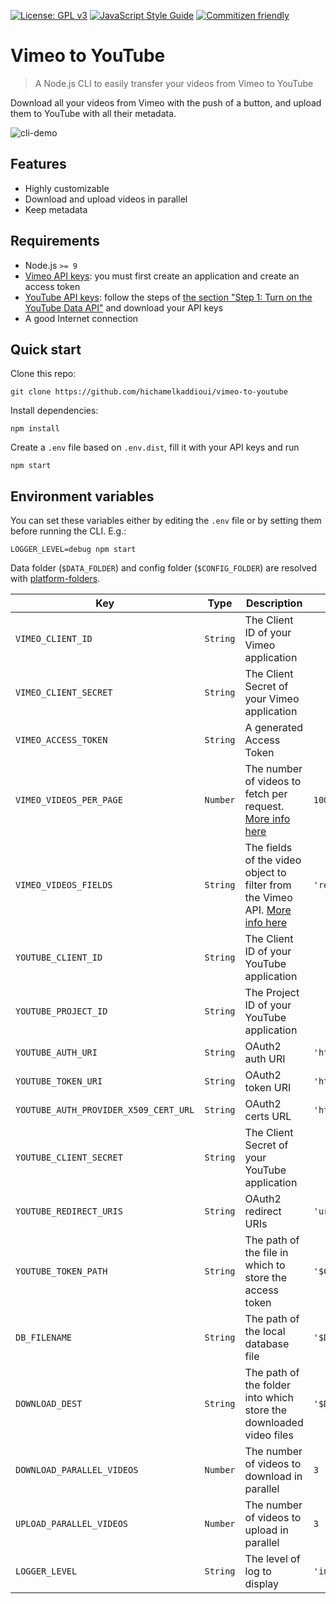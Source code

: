 [![License: GPL v3](https://img.shields.io/badge/License-GPL%20v3-blue.svg)](https://www.gnu.org/licenses/gpl-3.0)
[![JavaScript Style Guide](https://img.shields.io/badge/code_style-standard-brightgreen.svg)](https://standardjs.com)
[![Commitizen friendly](https://img.shields.io/badge/commitizen-friendly-brightgreen.svg)](http://commitizen.github.io/cz-cli/)

# Vimeo to YouTube

> A Node.js CLI to easily transfer your videos from Vimeo to YouTube

Download all your videos from Vimeo with the push of a button, and upload them to YouTube with all their metadata.

![cli-demo](https://raw.githubusercontent.com/hichamelkaddioui/vimeo-to-youtube/master/assets/demo.gif)

## Features

- Highly customizable
- Download and upload videos in parallel 
- Keep metadata

## Requirements

- Node.js `>= 9`
- [Vimeo API keys](https://developer.vimeo.com/api/start): you must first create an application and create an access token
- [YouTube API keys](https://developers.google.com/youtube/v3/getting-started): follow the steps of [the section "Step 1: Turn on the YouTube Data API"](https://developers.google.com/youtube/v3/quickstart/nodejs#step_1_turn_on_the_api_name) and download your API keys
- A good Internet connection

## Quick start

Clone this repo:
```console
git clone https://github.com/hichamelkaddioui/vimeo-to-youtube
```
Install dependencies:
```console
npm install
```

Create a `.env` file based on `.env.dist`, fill it with your API keys and run
```console
npm start
```

## Environment variables

You can set these variables either by editing the `.env` file or by setting them before running the CLI. E.g.:
```console
LOGGER_LEVEL=debug npm start
```

Data folder (`$DATA_FOLDER`) and config folder (`$CONFIG_FOLDER`) are resolved with [platform-folders](https://www.npmjs.com/package/platform-folders).

Key | Type | Description | Default
--|--|--|--
`VIMEO_CLIENT_ID` | `String` | The Client ID of your Vimeo application |
`VIMEO_CLIENT_SECRET` | `String` | The Client Secret of your Vimeo application |
`VIMEO_ACCESS_TOKEN` | `String` | A generated Access Token |
`VIMEO_VIDEOS_PER_PAGE` | `Number` | The number of videos to fetch per request. [More info here](https://developer.vimeo.com/api/common-formats#pagination) | `100`
`VIMEO_VIDEOS_FIELDS` | `String` | The fields of the video object to filter from the Vimeo API. [More info here](https://developer.vimeo.com/api/common-formats#json-filter) | `'resource_key,name,description,tags,files,download,privacy,categories'`
`YOUTUBE_CLIENT_ID` | `String` | The Client ID of your YouTube application |
`YOUTUBE_PROJECT_ID` | `String` | The Project ID of your YouTube application |
`YOUTUBE_AUTH_URI` | `String` | OAuth2 auth URI | `'https://accounts.google.com/o/oauth2/auth'`
`YOUTUBE_TOKEN_URI` | `String` | OAuth2 token URI | `'https://www.googleapis.com/oauth2/v3/token'`
`YOUTUBE_AUTH_PROVIDER_X509_CERT_URL` | `String` | OAuth2 certs URL | `'https://www.googleapis.com/oauth2/v1/certs'`
`YOUTUBE_CLIENT_SECRET` | `String` | The Client Secret of your YouTube application |
`YOUTUBE_REDIRECT_URIS` | `String` | OAuth2 redirect URIs | `'urn:ietf:wg:oauth:2.0:oob,http://localhost'`
`YOUTUBE_TOKEN_PATH` | `String` | The path of the file in which to store the access token | `'$CONFIG_FOLDER/vimeo-to-youtube/youtube-oauth2-credentials.json'`
`DB_FILENAME` | `String` | The path of the local database file | `'$DATA_FOLDER/vimeo-to-youtube/db/videos.db'`
`DOWNLOAD_DEST` | `String` | The path of the folder into which store the downloaded video files | `'$DATA_FOLDER/vimeo-to-youtube/files'`
`DOWNLOAD_PARALLEL_VIDEOS` | `Number` | The number of videos to download in parallel | `3`
`UPLOAD_PARALLEL_VIDEOS` | `Number` | The number of videos to upload in parallel | `3`
`LOGGER_LEVEL` | `String` | The level of log to display | `'info'`